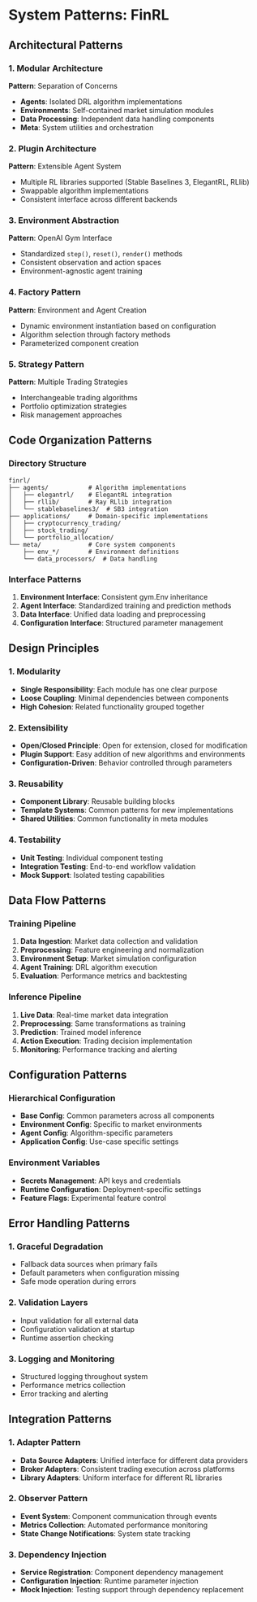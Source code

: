 # System Patterns: FinRL

## Architectural Patterns

### 1. Modular Architecture

**Pattern**: Separation of Concerns

- **Agents**: Isolated DRL algorithm implementations
- **Environments**: Self-contained market simulation modules
- **Data Processing**: Independent data handling components
- **Meta**: System utilities and orchestration

### 2. Plugin Architecture

**Pattern**: Extensible Agent System

- Multiple RL libraries supported (Stable Baselines 3, ElegantRL, RLlib)
- Swappable algorithm implementations
- Consistent interface across different backends

### 3. Environment Abstraction

**Pattern**: OpenAI Gym Interface

- Standardized `step()`, `reset()`, `render()` methods
- Consistent observation and action spaces
- Environment-agnostic agent training

### 4. Factory Pattern

**Pattern**: Environment and Agent Creation

- Dynamic environment instantiation based on configuration
- Algorithm selection through factory methods
- Parameterized component creation

### 5. Strategy Pattern

**Pattern**: Multiple Trading Strategies

- Interchangeable trading algorithms
- Portfolio optimization strategies
- Risk management approaches

## Code Organization Patterns

### Directory Structure

```
finrl/
├── agents/           # Algorithm implementations
│   ├── elegantrl/    # ElegantRL integration
│   ├── rllib/        # Ray RLlib integration
│   └── stablebaselines3/  # SB3 integration
├── applications/     # Domain-specific implementations
│   ├── cryptocurrency_trading/
│   ├── stock_trading/
│   └── portfolio_allocation/
└── meta/             # Core system components
    ├── env_*/        # Environment definitions
    └── data_processors/  # Data handling
```

### Interface Patterns

1. **Environment Interface**: Consistent gym.Env inheritance
2. **Agent Interface**: Standardized training and prediction methods
3. **Data Interface**: Unified data loading and preprocessing
4. **Configuration Interface**: Structured parameter management

## Design Principles

### 1. Modularity

- **Single Responsibility**: Each module has one clear purpose
- **Loose Coupling**: Minimal dependencies between components
- **High Cohesion**: Related functionality grouped together

### 2. Extensibility

- **Open/Closed Principle**: Open for extension, closed for modification
- **Plugin Support**: Easy addition of new algorithms and environments
- **Configuration-Driven**: Behavior controlled through parameters

### 3. Reusability

- **Component Library**: Reusable building blocks
- **Template Systems**: Common patterns for new implementations
- **Shared Utilities**: Common functionality in meta modules

### 4. Testability

- **Unit Testing**: Individual component testing
- **Integration Testing**: End-to-end workflow validation
- **Mock Support**: Isolated testing capabilities

## Data Flow Patterns

### Training Pipeline

1. **Data Ingestion**: Market data collection and validation
2. **Preprocessing**: Feature engineering and normalization
3. **Environment Setup**: Market simulation configuration
4. **Agent Training**: DRL algorithm execution
5. **Evaluation**: Performance metrics and backtesting

### Inference Pipeline

1. **Live Data**: Real-time market data integration
2. **Preprocessing**: Same transformations as training
3. **Prediction**: Trained model inference
4. **Action Execution**: Trading decision implementation
5. **Monitoring**: Performance tracking and alerting

## Configuration Patterns

### Hierarchical Configuration

- **Base Config**: Common parameters across all components
- **Environment Config**: Specific to market environments
- **Agent Config**: Algorithm-specific parameters
- **Application Config**: Use-case specific settings

### Environment Variables

- **Secrets Management**: API keys and credentials
- **Runtime Configuration**: Deployment-specific settings
- **Feature Flags**: Experimental feature control

## Error Handling Patterns

### 1. Graceful Degradation

- Fallback data sources when primary fails
- Default parameters when configuration missing
- Safe mode operation during errors

### 2. Validation Layers

- Input validation for all external data
- Configuration validation at startup
- Runtime assertion checking

### 3. Logging and Monitoring

- Structured logging throughout system
- Performance metrics collection
- Error tracking and alerting

## Integration Patterns

### 1. Adapter Pattern

- **Data Source Adapters**: Unified interface for different data providers
- **Broker Adapters**: Consistent trading execution across platforms
- **Library Adapters**: Uniform interface for different RL libraries

### 2. Observer Pattern

- **Event System**: Component communication through events
- **Metrics Collection**: Automated performance monitoring
- **State Change Notifications**: System state tracking

### 3. Dependency Injection

- **Service Registration**: Component dependency management
- **Configuration Injection**: Runtime parameter injection
- **Mock Injection**: Testing support through dependency replacement

